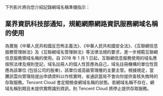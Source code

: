 下列影片將向您介紹記錄網域名稱準備指示：

## 業界資訊科技部通知，規範網際網路資訊服務網域名稱的使用

為實施《中華人民共和國反恐怖主義法》、《中華人民共和國安全法》、《互聯網信息服務管理辦法》及《互聯網域名管理辦法》等法律法規的要求，進一步規範互聯網信息服務領域名稱的使用。自 2018 年 1 月 1 日起，互聯網信息服務使用的域名應按照法律及規則登記，域名註冊人的個人性質應為自己，域名註冊機構的單位性質應為該單位 (包括公司的股東)，該單位或高級管理層的主要主管。根據規定，當騰訊雲向管理局提出申請資料以作核實時，省通訊當局不會向你提供查核失敗時的存取服務。Tencent Cloud 會定期檢查網域名稱的狀態。若網域名稱不存在，網域名稱到期且未提供實際識別資訊，則 Tencent Cloud 將停止提供存取服務。